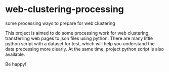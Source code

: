 # web-clustering-processing
some processing ways to prepare for web clustering

This project is aimed to do some processing work for web clustering, transferring web pages to json files using python.
There are many little python script with a dataset for test, which will help you understand the data precessing more clearly.
At the same time, project python script is also available.

Be happy!
